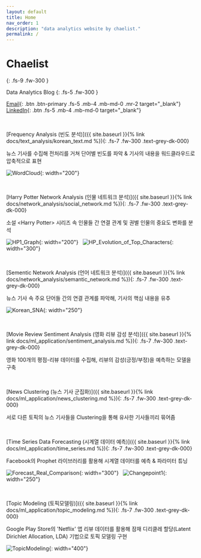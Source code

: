 ```yaml
---
layout: default
title: Home
nav_order: 1
description: "data analytics website by chaelist."
permalink: /
---
```


# Chaelist
{: .fs-9 .fw-300 }

Data Analytics Blog
{: .fs-5 .fw-300 }

[Email](mailto:chaeyun1248@gmail.com){: .btn .btn-primary .fs-5 .mb-4 .mb-md-0 .mr-2  target="_blank"}   [LinkedIn](https://www.linkedin.com/in/chaeyun-chung-2b946b171/){: .btn .fs-5 .mb-4 .mb-md-0  target="_blank"}


<br/>

[Frequency Analysis (빈도 분석)]({{ site.baseurl }}{% link docs/text_analysis/korean_text.md %}){: .fs-7 .fw-300 .text-grey-dk-000}

뉴스 기사를 수집해 전처리를 거쳐 단어별 빈도를 파악 & 기사의 내용을 워드클라우드로 압축적으로 표현

![WordCloud](../../../assets/images/text_korean/wordcloud2.png){: width="200"} 

<br/>

[Harry Potter Network Analysis (인물 네트워크 분석)]({{ site.baseurl }}{% link docs/network_analysis/social_network.md %}){: .fs-7 .fw-300 .text-grey-dk-000}

소설 \<Harry Potter> 시리즈 속 인물들 간 연결 관계 및 권별 인물의 중요도 변화를 분석

![HP1_Graph](../../../assets/images/social_network/hp1_network2.png){: width="200"}  &nbsp; ![HP_Evolution_of_Top_Characters](../../../assets/images/social_network/hp_evolution4.png){: width="300"} 


<br/>

[Sementic Network Analysis (언어 네트워크 분석)]({{ site.baseurl }}{% link docs/network_analysis/semantic_network.md %}){: .fs-7 .fw-300 .text-grey-dk-000}

뉴스 기사 속 주요 단어들 간의 연결 관계를 파악해, 기사의 핵심 내용을 유추

![Korean_SNA](../../../assets/images/semantic_network/korean_sna2.png){: width="250"}

<br/>

[Movie Review Sentiment Analysis (영화 리뷰 감성 분석)]({{ site.baseurl }}{% link docs/ml_application/sentiment_analysis.md %}){: .fs-7 .fw-300 	.text-grey-dk-000}

영화 100개의 평점-리뷰 데이터를 수집해, 리뷰의 감성(긍정/부정)을 예측하는 모델을 구축


<br/>

[News Clustering (뉴스 기사 군집화)]({{ site.baseurl }}{% link docs/ml_application/news_clustering.md %}){: .fs-7 .fw-300 .text-grey-dk-000}

서로 다른 토픽의 뉴스 기사들을 Clustering을 통해 유사한 기사들끼리 묶어줌

<br/>

[Time Series Data Forecasting (시계열 데이터 예측)]({{ site.baseurl }}{% link docs/ml_application/time_series.md %}){: .fs-7 .fw-300 .text-grey-dk-000}

Facebook의 Prophet 라이브러리를 활용해 시계열 데이터를 예측 & 파라미터 튜닝

![Forecast_Real_Comparison](../../../assets/images/ml_applied/real_forecast_comparison.png){: width="300"}  &nbsp; ![Changepoint1](../../../assets/images/ml_applied/changepoint1.png){: width="250"}

<br/>

[Topic Modeling (토픽모델링)]({{ site.baseurl }}{% link docs/ml_application/topic_modeling.md %}){: .fs-7 .fw-300 .text-grey-dk-000}

Google Play Store의 'Netflix' 앱 리뷰 데이터를 활용해 잠재 디리클레 할당(Latent Dirichlet Allocation, LDA) 기법으로 토픽 모델링 구현

![TopicModeling](../../../assets/images/ml_applied/TopicModeling.png){: width="400"}